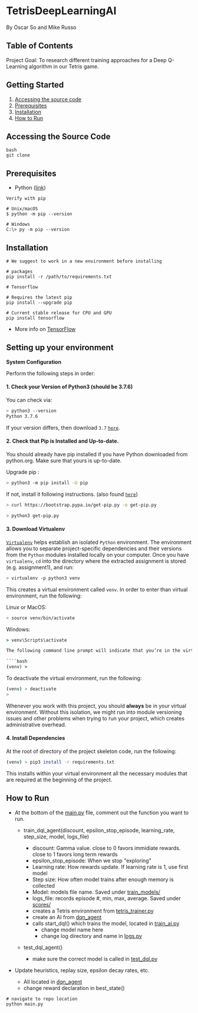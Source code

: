 # TetrisDeepLearningAI

By Oscar So and Mike Russo 

## Table of Contents

Project Goal: To research different training approaches for a Deep Q-Learning algorithm in our Tetris game. 


## Getting Started 

1. [Accessing the source code](#accessing-the-source-code)
1. [Prerequisites](#prerequisites)
1. [Installation](#installation)
1. [How to Run](#how-to-run)


## Accessing the Source Code

```
bash
git clone
```

## Prerequisites

- Python ([link](https://www.python.org/downloads/ ))

```
Verify with pip 

# Unix/macOS
$ python -m pip --version

# Windows
C:\> py -m pip --version

```


## Installation

```
# We suggest to work in a new environment before installing

# packages
pip install -r /path/to/requirements.txt

# Tensorflow

# Requires the latest pip
pip install --upgrade pip

# Current stable release for CPU and GPU
pip install tensorflow

```
- More info on [TensorFlow](https://www.tensorflow.org/install)

## Setting up your environment

**System Configuration**

Perform the following steps in order:

#### 1. Check your Version of Python3 (should be 3.7.6)

You can check via:

````bash
> python3 --version
Python 3.7.6
````

If your version differs, then download `3.7` [`here`](https://www.python.org/downloads/).

####  2. Check that Pip is Installed and Up-to-date.  
You should already have pip installed if you have Python downloaded from python.org. Make sure that yours is up-to-date.

Upgrade pip :
````bash
> python3 -m pip install -U pip
````
If not, install it following instructions. (also found [`here`](https://pip.pypa.io/en/stable/installing/))
````bash
> curl https://bootstrap.pypa.io/get-pip.py -o get-pip.py

> python3 get-pip.py
````
#### 3. Download Virtualenv

[`Virtualenv`](https://virtualenv.pypa.io/en/stable/installation/) helps establish an isolated `Python` environment.  The environment allows you to separate project-specific dependencies and their versions from the `Python` modules installed locally on your computer.  Once you have `virtualenv`, `cd` into the directory where the extracted assignment is stored (e.g. assignment1), and run:
````bash
> virtualenv -p python3 venv
````

This creates a virtual environment called `venv`.  In order to enter than virtual environment, run the following:

Linux or MacOS:
````bash
> source venv/bin/activate
````
Windows:
````bat
> venv\Scripts\activate

The following command line prompt will indicate that you’re in the virtual environment:

````bash
(venv) >
````

To deactivate the virtual environment, run the following:

````bash
(venv) > deactivate
>
````

Whenever you work with this project, you should **always** be in your virtual environment.  Without this isolation, we might run into module versioning issues and other problems when trying to run your project, which creates administrative overhead.  

#### 4. Install Dependencies

At the root of directory of the project skeleton code, run the following:

````bash
(venv) > pip3 install -r requirements.txt
````

This installs within your virtual environment all the necessary modules that are required at the beginning of the project.


## How to Run

- At the bottom of the [main.py](main.py) file, comment out the function you want to run.

    - train_dql_agent(discount, epsilon_stop_episode, learning_rate, step_size, model, logs_file)
        - discount: Gamma value. close to 0 favors immidiate rewards. close to 1 favors long term rewards
        - epsilon_stop_episode: When we stop "exploring"
        - Learning rate: How rewards update. If learning rate is 1, use first model
        - Step size: How often model trains after enough memory is collected 
        - Model: models file name. Saved under [train_models/](trained_models)
        - logs_file: records episode #, min, max, average. Saved under [scores/](scores)
        - creates a Tetris environment from [tetris_trainer.py](tetris_trainer.py) 
        - create an AI from [dqn_agent](dqn_agent.py)
        - calls start_dql() which trains the model, located in [train_ai.py](train_ai.py)
            - change model name here 
            - change log directory and name in [logs.py](logs.py) 

    - test_dql_agent()
        - make sure the correct model is called in [test_dql.py](test_dql.py) 

- Update heuristics, replay size, epsilon decay rates, etc.
    - All located in [dqn_agent](dqn_agent.py)
    - change reward declaration in best_state()

```
# navigate to repo location
python main.py 

```

